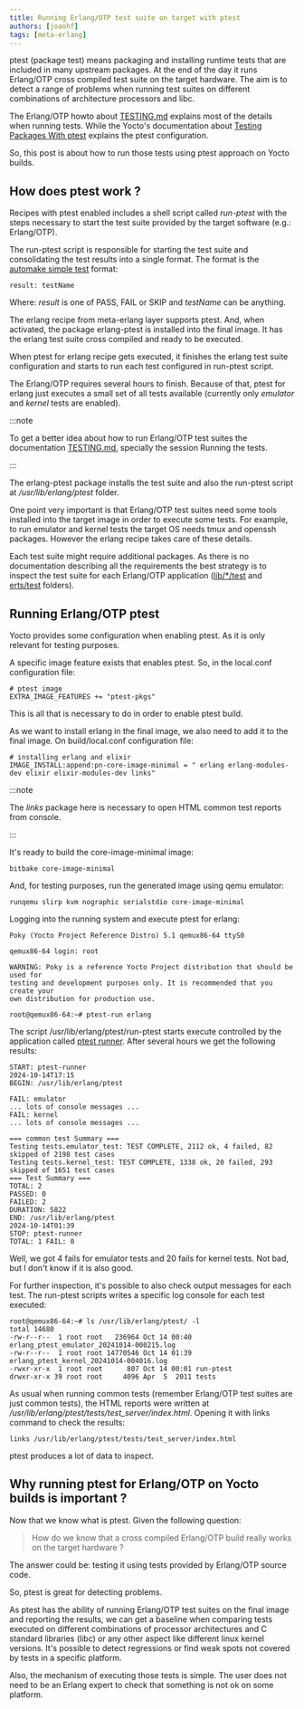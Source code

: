 ```yaml
---
title: Running Erlang/OTP test suite on target with ptest
authors: [joaohf]
tags: [meta-erlang]
---
```


ptest (package test) means packaging and installing runtime tests that are
included in many upstream packages. At the end of the day it runs Erlang/OTP
cross compiled test suite on the target hardware. The aim is to detect a range
of problems when running test suites on different combinations of architecture
processors and libc.

<!-- truncate -->

The Erlang/OTP howto about
[TESTING.md](https://github.com/erlang/otp/blob/master/HOWTO/TESTING.md)
explains most of the details when running tests. While the Yocto's documentation
about
[Testing Packages With ptest](https://docs.yoctoproject.org/dev-manual/packages.html#testing-packages-with-ptest)
explains the ptest configuration.

So, this post is about how to run those tests using ptest approach on Yocto
builds.

## How does ptest work ?

Recipes with ptest enabled includes a shell script called _run-ptest_ with the
steps necessary to start the test suite provided by the target software (e.g.:
Erlang/OTP).

The run-ptest script is responsible for starting the test suite and
consolidating the test results into a single format. The format is the
[automake simple test](https://www.gnu.org/software/automake/manual/automake.html#Simple-Tests)
format:

```
result: testName
```

Where: _result_ is one of PASS, FAIL or SKIP and _testName_ can be anything.

The erlang recipe from meta-erlang layer supports ptest. And, when activated,
the package erlang-ptest is installed into the final image. It has the erlang
test suite cross compiled and ready to be executed.

When ptest for erlang recipe gets executed, it finishes the erlang test suite
configuration and starts to run each test configured in run-ptest script.

The Erlang/OTP requires several hours to finish. Because of that, ptest for
erlang just executes a small set of all tests available (currently only
_emulator_ and _kernel_ tests are enabled).

:::note

To get a better idea about how to run Erlang/OTP test suites the documentation
[TESTING.md](https://github.com/erlang/otp/blob/master/HOWTO/TESTING.md),
specially the session Running the tests.

:::

The erlang-ptest package installs the test suite and also the run-ptest script
at _/usr/lib/erlang/ptest_ folder.

One point very important is that Erlang/OTP test suites need some tools
installed into the target image in order to execute some tests. For example, to
run emulator and kernel tests the target OS needs tmux and openssh packages.
However the erlang recipe takes care of these details.

Each test suite might require additional packages. As there is no documentation
describing all the requirements the best strategy is to inspect the test suite
for each Erlang/OTP application
([lib/\*/test](https://github.com/erlang/otp/tree/master/lib) and
[erts/test](https://github.com/erlang/otp/tree/master/erts/test) folders).

## Running Erlang/OTP ptest

Yocto provides some configuration when enabling ptest. As it is only relevant
for testing purposes.

A specific image feature exists that enables ptest. So, in the local.conf
configuration file:

```
# ptest image
EXTRA_IMAGE_FEATURES += "ptest-pkgs"
```

This is all that is necessary to do in order to enable ptest build.

As we want to install erlang in the final image, we also need to add it to the
final image. On build/local.conf configuration file:

```
# installing erlang and elixir
IMAGE_INSTALL:append:pn-core-image-minimal = " erlang erlang-modules-dev elixir elixir-modules-dev links"
```

:::note

The _links_ package here is necessary to open HTML common test reports from
console.

:::

It's ready to build the core-image-minimal image:

```
bitbake core-image-minimal
```

And, for testing purposes, run the generated image using qemu emulator:

```
runqemu slirp kvm nographic serialstdio core-image-minimal
```

Logging into the running system and execute ptest for erlang:

```
Poky (Yocto Project Reference Distro) 5.1 qemux86-64 ttyS0

qemux86-64 login: root

WARNING: Poky is a reference Yocto Project distribution that should be used for
testing and development purposes only. It is recommended that you create your
own distribution for production use.

root@qemux86-64:~# ptest-run erlang
```

The script /usr/lib/erlang/ptest/run-ptest starts execute controlled by the
application called [ptest runner](https://git.yoctoproject.org/ptest-runner2/).
After several hours we get the following results:

```
START: ptest-runner
2024-10-14T17:15
BEGIN: /usr/lib/erlang/ptest

FAIL: emulator
... lots of console messages ...
FAIL: kernel
... lots of console messages ...

=== common test Summary ===
Testing tests.emulator_test: TEST COMPLETE, 2112 ok, 4 failed, 82 skipped of 2198 test cases
Testing tests.kernel_test: TEST COMPLETE, 1338 ok, 20 failed, 293 skipped of 1651 test cases
=== Test Summary ===
TOTAL: 2
PASSED: 0
FAILED: 2
DURATION: 5822
END: /usr/lib/erlang/ptest
2024-10-14T01:39
STOP: ptest-runner
TOTAL: 1 FAIL: 0
```

Well, we got 4 fails for emulator tests and 20 fails for kernel tests. Not bad,
but I don't know if it is also good.

For further inspection, it's possible to also check output messages for each
test. The run-ptest scripts writes a specific log console for each test
executed:

```
root@qemux86-64:~# ls /usr/lib/erlang/ptest/ -l
total 14680
-rw-r--r--  1 root root   236964 Oct 14 00:40 erlang_ptest_emulator_20241014-000215.log
-rw-r--r--  1 root root 14770546 Oct 14 01:39 erlang_ptest_kernel_20241014-004016.log
-rwxr-xr-x  1 root root      807 Oct 14 00:01 run-ptest
drwxr-xr-x 39 root root     4096 Apr  5  2011 tests

```

As usual when running common tests (remember Erlang/OTP test suites are just
common tests), the HTML reports were written at
_/usr/lib/erlang/ptest/tests/test_server/index.html_. Opening it with links
command to check the results:

```
links /usr/lib/erlang/ptest/tests/test_server/index.html
```

ptest produces a lot of data to inspect.

## Why running ptest for Erlang/OTP on Yocto builds is important ?

Now that we know what is ptest. Given the following question:

> How do we know that a cross compiled Erlang/OTP build really works on the
> target hardware ?

The answer could be: testing it using tests provided by Erlang/OTP source code.

So, ptest is great for detecting problems.

As ptest has the ability of running Erlang/OTP test suites on the final image
and reporting the results, we can get a baseline when comparing tests executed
on different combinations of processor architectures and C standard libraries
(libc) or any other aspect like different linux kernel versions. It's possible
to detect regressions or find weak spots not covered by tests in a specific
platform.

Also, the mechanism of executing those tests is simple. The user does not need
to be an Erlang expert to check that something is not ok on some platform.
